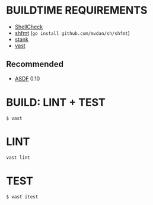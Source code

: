 # BUILDTIME REQUIREMENTS

* [ShellCheck](https://hackage.haskell.org/package/ShellCheck)
* [shfmt](https://github.com/mvdan/sh) (`go install github.com/mvdan/sh/shfmt`)
* [stank](https://github.com/mcandre/stank)
* [vast](https://github.com/mcandre/vast)

## Recommended

* [ASDF](https://asdf-vm.com/) 0.10

# BUILD: LINT + TEST

```console
$ vast
```

# LINT

```console
vast lint
```

# TEST

```console
$ vast itest
```
